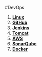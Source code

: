 #DevOps
1. <a href="https://github.com/kmp59/DevOps/tree/master/Linux"> **Linux** </a>
2. <a href="https://github.com/kmp59/DevOps/tree/master/GitHub"> **GitHub** </a>
3. <a href="https://github.com/kmp59/DevOps/tree/master/Jenkins"> **Jenkins** </a>
4. <a href="https://github.com/kmp59/DevOps/tree/master/Tomcat"> **Tomcat** </a>
5. <a href="https://github.com/kmp59/DevOps/tree/master/AWS"> **AWS** </a>
6. <a href="https://github.com/kmp59/DevOps/tree/master/SonarQube"> **SonarQube** </a>
7. <a href="https://github.com/kmp59/DevOps/tree/master/Docker"> **Docker** </a>
